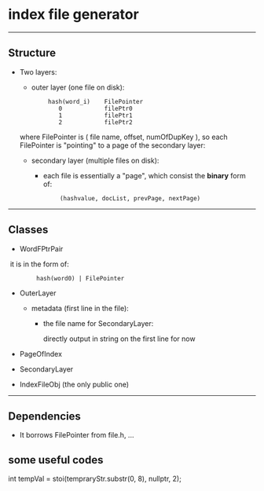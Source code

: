 # index file generator

***
## Structure

- Two layers:

    - outer layer (one file on disk):
    ```
            hash(word_i)    FilePointer
               0            filePtr0
               1            filePtr1
               2            filePtr2
    ```
    where FilePointer is ( file name, offset, numOfDupKey ), so each FilePointer is "pointing" to a page of the secondary layer:

    - secondary layer (multiple files on disk):

        - each file is essentially a "page", which consist the **binary** form of:   
        ```        
                (hashvalue, docList, prevPage, nextPage)
        ```


***
## Classes

- WordFPtrPair

  it is in the form of:
```
        hash(word0) | FilePointer
```
- OuterLayer

  - metadata (first line in the file):
    - the file name for SecondaryLayer:

      directly output in string on the first line for now

- PageOfIndex

- SecondaryLayer

- IndexFileObj (the only public one)

***
## Dependencies

- It borrows FilePointer from file.h, ...

## some useful codes

int tempVal = stoi(tempraryStr.substr(0, 8), nullptr, 2);
